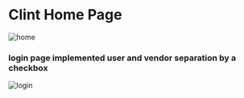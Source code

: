 # Clint Home Page
![home](https://user-images.githubusercontent.com/76779265/119091174-7c345b00-ba2e-11eb-8499-e02ceb118d2d.png)

### login page implemented user and vendor separation by a checkbox
![login](https://user-images.githubusercontent.com/76779265/119092652-8192a500-ba30-11eb-8412-f725e91eae06.png)
